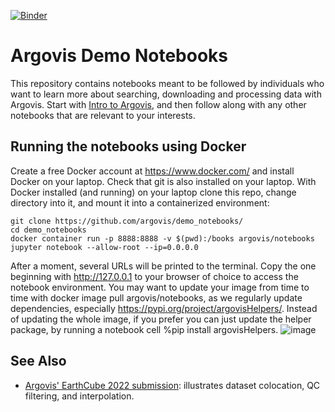 [![Binder](https://mybinder.org/badge_logo.svg)](https://mybinder.org/v2/gh/argovis/demo_notebooks/HEAD)

# Argovis Demo Notebooks

This repository contains notebooks meant to be followed by individuals who want to learn more about searching, downloading and processing data with Argovis. Start with [Intro to 
Argovis](https://github.com/argovis/demo_notebooks/blob/main/Intro_to_Argovis.ipynb), and then follow along with any other notebooks that are relevant to your interests.

## Running the notebooks using Docker
Create a free Docker account at https://www.docker.com/ and install Docker on your laptop. Check that git is also installed on your laptop. With Docker installed (and running) on your laptop clone this repo, change directory into it, and mount it into a containerized environment:
```
git clone https://github.com/argovis/demo_notebooks/
cd demo_notebooks
docker container run -p 8888:8888 -v $(pwd):/books argovis/notebooks jupyter notebook --allow-root --ip=0.0.0.0
```
After a moment, several URLs will be printed to the terminal. Copy the one beginning with http://127.0.0.1 to your browser of choice to access the notebook environment. You may want to update your image from time to time with docker image pull argovis/notebooks, as we regularly update dependencies, especially https://pypi.org/project/argovisHelpers/⁠. Instead of updating the whole image, if you prefer you can just update the helper package, by running a notebook cell %pip install argovisHelpers.
![image](https://github.com/argovis/demo_notebooks/assets/14894641/6a115040-c70e-44cf-88b6-b12b9bf0f4c7)

## See Also

 - [Argovis' EarthCube 2022 submission](https://github.com/earthcube2022/ec22_mills_etal): illustrates dataset colocation, QC filtering, and interpolation.
